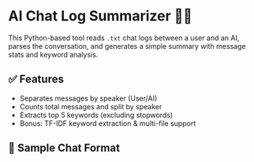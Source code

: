 # AI Chat Log Summarizer 🧠💬

This Python-based tool reads `.txt` chat logs between a user and an AI, parses the conversation, and generates a simple summary with message stats and keyword analysis.

## ✅ Features
- Separates messages by speaker (User/AI)
- Counts total messages and split by speaker
- Extracts top 5 keywords (excluding stopwords)
- Bonus: TF-IDF keyword extraction & multi-file support

## 📁 Sample Chat Format

